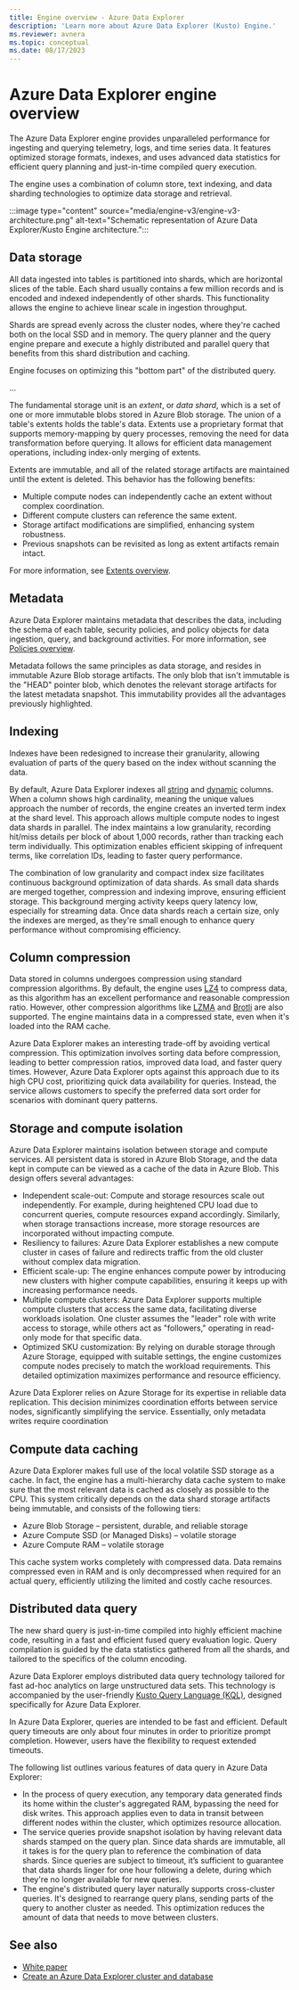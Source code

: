 ```yaml
---
title: Engine overview - Azure Data Explorer 
description: 'Learn more about Azure Data Explorer (Kusto) Engine.'
ms.reviewer: avnera
ms.topic: conceptual
ms.date: 08/17/2023
---
```

# Azure Data Explorer engine overview

The Azure Data Explorer engine provides unparalleled performance for ingesting and querying telemetry, logs, and time series data. It features optimized storage formats, indexes, and uses advanced data statistics for efficient query planning and just-in-time compiled query execution.

The engine uses a combination of column store, text indexing, and data sharding technologies to optimize data storage and retrieval.

:::image type="content" source="media/engine-v3/engine-v3-architecture.png" alt-text="Schematic representation of Azure Data Explorer/Kusto Engine architecture.":::

## Data storage

All data ingested into tables is partitioned into shards, which are horizontal slices of the table. Each shard usually contains a few million records and is encoded and indexed independently of other shards. This functionality allows the engine to achieve linear scale in ingestion throughput.

Shards are spread evenly across the cluster nodes, where they're cached both on the local SSD and in memory. The query planner and the query engine prepare and execute a highly distributed and parallel query that benefits from this shard distribution and caching.

Engine focuses on optimizing this "bottom part" of the distributed query.

...

The fundamental storage unit is an *extent*, or *data shard*, which is a set of one or more immutable blobs stored in Azure Blob storage. The union of a table's extents holds the table's data. Extents use a proprietary format that supports memory-mapping by query processes, removing the need for data transformation before querying. It allows for efficient data management operations, including index-only merging of extents.

Extents are immutable, and all of the related storage artifacts are maintained until the extent is deleted. This behavior has the following benefits:

* Multiple compute nodes can independently cache an extent without complex coordination.
* Different compute clusters can reference the same extent.
* Storage artifact modifications are simplified, enhancing system robustness.
* Previous snapshots can be revisited as long as extent artifacts remain intact.

For more information, see [Extents overview](kusto/management/extents-overview.md).

## Metadata

Azure Data Explorer maintains metadata that describes the data, including the schema of each table, security policies, and policy objects for data ingestion, query, and background activities. For more information, see [Policies overview](kusto/management/policies.md).

Metadata follows the same principles as data storage, and resides in immutable Azure Blob storage artifacts. The only blob that isn't immutable is the "HEAD" pointer blob, which denotes the relevant storage artifacts for the latest metadata snapshot. This immutability provides all the advantages previously highlighted.

## Indexing

Indexes have been redesigned to increase their granularity, allowing evaluation of parts of the query based on the index without scanning the data.

By default, Azure Data Explorer indexes all [string](kusto/query/scalar-data-types/string.md) and [dynamic](kusto/query/scalar-data-types/dynamic.md) columns. When a column shows high cardinality, meaning the unique values approach the number of records, the engine creates an inverted term index at the shard level. This approach allows multiple compute nodes to ingest data shards in parallel. The index maintains a low granularity, recording hit/miss details per block of about 1,000 records, rather than tracking each term individually. This optimization enables efficient skipping of infrequent terms, like correlation IDs, leading to faster query performance.

The combination of low granularity and compact index size facilitates continuous background optimization of data shards. As small data shards are merged together, compression and indexing improve, ensuring efficient storage. This background merging activity keeps query latency low, especially for streaming data. Once data shards reach a certain size, only the indexes are merged, as they're small enough to enhance query performance without compromising efficiency.

## Column compression

Data stored in columns undergoes compression using standard compression algorithms. By default, the engine uses [LZ4](https://en.wikipedia.org/wiki/LZ4_(compression_algorithm)) to compress data, as this algorithm has an excellent performance and reasonable compression ratio. However, other compression algorithms like [LZMA](https://en.wikipedia.org/wiki/Lempel%E2%80%93Ziv%E2%80%93Markov_chain_algorithm) and [Brotli](https://en.wikipedia.org/wiki/Brotli) are also supported. The engine maintains data in a compressed state, even when it's loaded into the RAM cache.

Azure Data Explorer makes an interesting trade-off by avoiding vertical compression. This optimization involves sorting data before compression, leading to better compression ratios, improved data load, and faster query times. However, Azure Data Explorer opts against this approach due to its high CPU cost, prioritizing quick data availability for queries. Instead, the service allows customers to specify the preferred data sort order for scenarios with dominant query patterns.

## Storage and compute isolation

Azure Data Explorer maintains isolation between storage and compute services. All persistent data is stored in Azure Blob Storage, and the data kept in compute can be viewed as a cache of the data in Azure Blob. This design offers several advantages:

* Independent scale-out: Compute and storage resources scale out independently. For example, during heightened CPU load due to concurrent queries, compute resources expand accordingly. Similarly, when storage transactions increase, more storage resources are incorporated without impacting compute.
* Resiliency to failures: Azure Data Explorer establishes a new compute cluster in cases of failure and redirects traffic from the old cluster without complex data migration.
* Efficient scale-up: The engine enhances compute power by introducing new clusters with higher compute capabilities, ensuring it keeps up with increasing performance needs.
* Multiple compute clusters: Azure Data Explorer supports multiple compute clusters that access the same data, facilitating diverse workloads isolation. One cluster assumes the "leader" role with write access to storage, while others act as "followers," operating in read-only mode for that specific data.
* Optimized SKU customization: By relying on durable storage through Azure Storage, equipped with suitable settings, the engine customizes compute nodes precisely to match the workload requirements. This detailed optimization maximizes performance and resource efficiency.

Azure Data Explorer relies on Azure Storage for its expertise in reliable data replication. This decision minimizes coordination efforts between service nodes, significantly simplifying the service. Essentially, only metadata writes require coordination

## Compute data caching

Azure Data Explorer makes full use of the local volatile SSD storage as a cache. In fact, the engine has a multi-hierarchy data cache system to make sure that the most relevant data is cached as closely as possible to the CPU. This system critically depends on the data shard storage artifacts being immutable, and consists of the following tiers:

* Azure Blob Storage – persistent, durable, and reliable storage
* Azure Compute SSD (or Managed Disks) – volatile storage
* Azure Compute RAM – volatile storage

This cache system works completely with compressed data. Data remains compressed even in RAM and is only decompressed when required for an actual query, efficiently utilizing the limited and costly cache resources.

## Distributed data query

The new shard query is just-in-time compiled into highly efficient machine code, resulting in a fast and efficient fused query evaluation logic. Query compilation is guided by the data statistics gathered from all the shards, and tailored to the specifics of the column encoding.

Azure Data Explorer employs distributed data query technology tailored for fast ad-hoc analytics on large unstructured data sets. This technology is accompanied by the user-friendly [Kusto Query Language (KQL)](kusto/query/index.md), designed specifically for Azure Data Explorer.

In Azure Data Explorer, queries are intended to be fast and efficient. Default query timeouts are only about four minutes in order to prioritize prompt completion. However, users have the flexibility to request extended timeouts.

The following list outlines various features of data query in Azure Data Explorer:

* In the process of query execution, any temporary data generated finds its home within the cluster's aggregated RAM, bypassing the need for disk writes. This approach applies even to data in transit between different nodes within the cluster, which optimizes resource allocation.
* The service queries provide snapshot isolation by having relevant data shards stamped on the query plan. Since data shards are immutable, all it takes is for the query plan to reference the combination of data shards. Since queries are subject to timeout, it’s sufficient to guarantee that data shards linger for one hour following a delete, during which they're no longer available for new queries.
* The engine's distributed query layer naturally supports cross-cluster queries. It's designed to rearrange query plans, sending parts of the query to another cluster as needed. This optimization reduces the amount of data that needs to move between clusters.

## See also

* [White paper](https://azure.microsoft.com/resources/azure-data-explorer/)
* [Create an Azure Data Explorer cluster and database](create-cluster-and-database.md)
